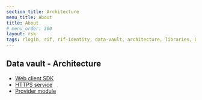 ```yaml
---
section_title: Architecture
menu_title: About
title: About
# menu_order: 300
layout: rsk
tags: rlogin, rif, rif-identity, data-vault, architecture, libraries, DID, infrastructure, mobile, protocols, mvp, design, rbtc, defi, decentralized, quick-start, guides, tutorial, networks, dapps, tools, rootstock, rsk, ethereum, smart-contracts, install, get-started, how-to, mainnet, testnet, contracts, wallets, web3, crypto
---
```


## Data vault - Architecture

- [Web client SDK](./client)
- [HTTPS service](./service)
- [Provider module](./provider)
